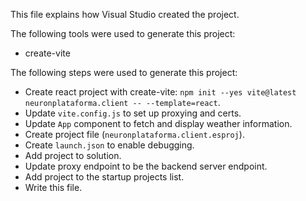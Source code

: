 This file explains how Visual Studio created the project.

The following tools were used to generate this project:
- create-vite

The following steps were used to generate this project:
- Create react project with create-vite: `npm init --yes vite@latest neuronplataforma.client -- --template=react`.
- Update `vite.config.js` to set up proxying and certs.
- Update `App` component to fetch and display weather information.
- Create project file (`neuronplataforma.client.esproj`).
- Create `launch.json` to enable debugging.
- Add project to solution.
- Update proxy endpoint to be the backend server endpoint.
- Add project to the startup projects list.
- Write this file.
